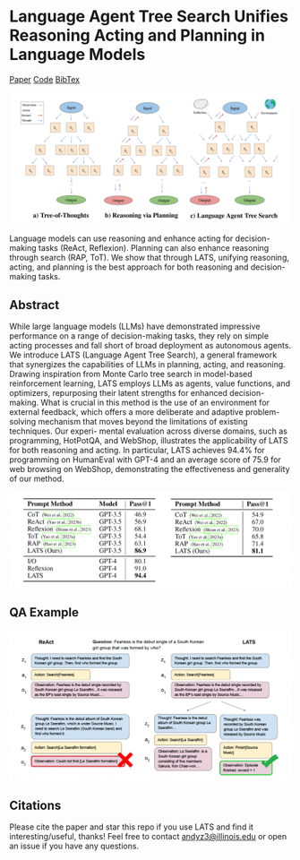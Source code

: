 # Language Agent Tree Search Unifies Reasoning Acting and Planning in Language Models

[Paper](URL_FOR_PAPER)
[Code](https://github.com/andyz245/LanguageAgentTreeSearch)
[BibTex](URL_FOR_BIBTEX)

![teaser](pics/related.png)

Language models can use reasoning and enhance acting for decision-making tasks (ReAct, Reflexion). Planning can also enhance reasoning through search (RAP, ToT). We show that through LATS, unifying reasoning, acting, and planning is the best approach for both reasoning and decision-making tasks.

## Abstract

While large language models (LLMs) have demonstrated impressive performance
on a range of decision-making tasks, they rely on simple acting processes and fall
short of broad deployment as autonomous agents. We introduce LATS (Language
Agent Tree Search), a general framework that synergizes the capabilities of LLMs
in planning, acting, and reasoning. Drawing inspiration from Monte Carlo tree
search in model-based reinforcement learning, LATS employs LLMs as agents,
value functions, and optimizers, repurposing their latent strengths for enhanced
decision-making. What is crucial in this method is the use of an environment for
external feedback, which offers a more deliberate and adaptive problem-solving
mechanism that moves beyond the limitations of existing techniques. Our experi-
mental evaluation across diverse domains, such as programming, HotPotQA, and
WebShop, illustrates the applicability of LATS for both reasoning and acting. In
particular, LATS achieves 94.4% for programming on HumanEval with GPT-4
and an average score of 75.9 for web browsing on WebShop, demonstrating the
effectiveness and generality of our method.

![table](pics/programming.png)

## QA Example

![example](pics/qual.png)

## Citations
Please cite the paper and star this repo if you use LATS and find it interesting/useful, thanks! Feel free to contact andyz3@illinois.edu or open an issue if you have any questions.

```bibtex

```
